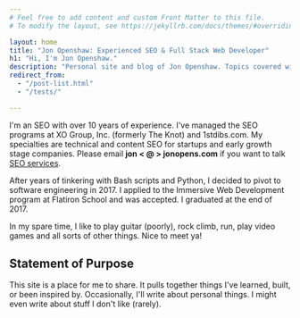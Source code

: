 ```yaml
---
# Feel free to add content and custom Front Matter to this file.
# To modify the layout, see https://jekyllrb.com/docs/themes/#overriding-theme-defaults

layout: home
title: "Jon Openshaw: Experienced SEO & Full Stack Web Developer"
h1: "Hi, I'm Jon Openshaw."
description: "Personal site and blog of Jon Openshaw. Topics covered will range from web development to SEO to anecdotes on work/life. Thanks for stopping by!"
redirect_from:
  - "/post-list.html"
  - "/tests/"

---
```


I'm an SEO with over 10 years of experience. I've managed the SEO programs at XO Group, Inc. (formerly The Knot) and 1stdibs.com. My specialties are technical and content SEO for startups and early growth stage companies. Please email  __jon < @ > jonopens.com__ if you want to talk [SEO services](/services.html).

After years of tinkering with Bash scripts and Python, I decided to pivot to software engineering in 2017. I applied to the Immersive Web Development program at Flatiron School and was accepted. I graduated at the end of 2017.

In my spare time, I like to play guitar (poorly), rock climb, run, play video games and all sorts of other things. Nice to meet ya!

## Statement of Purpose

This site is a place for me to share. It pulls together things I've learned, built, or been inspired by. Occasionally, I'll write about personal things. I might even write about stuff I don't like (rarely).
